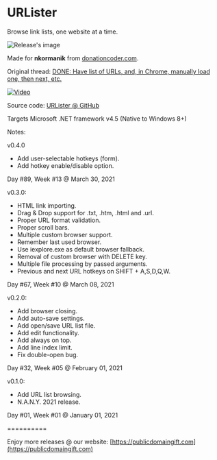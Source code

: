 # URLister
Browse link lists, one website at a time.

![Release's image](https://user-images.githubusercontent.com/54631779/110376761-f5283700-8029-11eb-8a7c-0889a46feee8.png)

Made for **nkormanik** from [donationcoder.com](https://www.donationcoder.com).

Original thread: [DONE: Have list of URLs, and, in Chrome, manually load one, then next, etc.](https://www.donationcoder.com/forum/index.php?topic=34285.0)

[![Video](http://img.youtube.com/vi/UMMSlgbdgSg/0.jpg)](http://www.youtube.com/watch?v=UMMSlgbdgSg "Usage video")

Source code: [URLister @ GitHub](https://github.com/publicdomain/urlister)

Targets Microsoft .NET framework v4.5 (Native to Windows 8+)

Notes:

v0.4.0
- Add user-selectable hotkeys (form).
- Add hotkey enable/disable option.

Day #89, Week #13 @ March 30, 2021

v0.3.0:
- HTML link importing.
- Drag & Drop support for .txt, .htm, .html and .url.
- Proper URL format validation.
- Proper scroll bars.
- Multiple custom browser support.
- Remember last used browser.
- Use iexplore.exe as default browser fallback.
- Removal of custom browser with DELETE key.
- Multiple file processing by passed arguments.
- Previous and next URL hotkeys on SHIFT + A,S,D,Q,W.

Day #67, Week #10 @ March 08, 2021

v0.2.0: 
- Add browser closing.
- Add auto-save settings.
- Add open/save URL list file.
- Add edit functionality.
- Add always on top.
- Add line index limit.
- Fix double-open bug.

Day #32, Week #05 @ February 01, 2021

v0.1.0:
- Add URL list browsing.
- N.A.N.Y. 2021 release.

Day #01, Week #01 @ January 01, 2021

==========

Enjoy more releases @ our website: [https://publicdomaingift.com](https://publicdomaingift.com)
